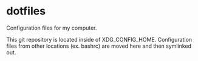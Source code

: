 # dotfiles

Configuration files for my computer.

This git repository is located inside of XDG\_CONFIG\_HOME. Configuration files from other locations (ex. bashrc) are moved here and then symlinked out.
